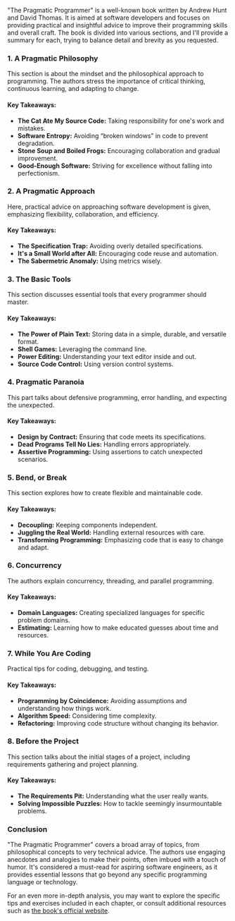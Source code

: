 "The Pragmatic Programmer" is a well-known book written by Andrew Hunt and David Thomas. It is aimed at software developers and focuses on providing practical and insightful advice to improve their programming skills and overall craft. The book is divided into various sections, and I'll provide a summary for each, trying to balance detail and brevity as you requested.

### 1. A Pragmatic Philosophy
This section is about the mindset and the philosophical approach to programming. The authors stress the importance of critical thinking, continuous learning, and adapting to change.

#### Key Takeaways:
- **The Cat Ate My Source Code:** Taking responsibility for one's work and mistakes.
- **Software Entropy:** Avoiding “broken windows” in code to prevent degradation.
- **Stone Soup and Boiled Frogs:** Encouraging collaboration and gradual improvement.
- **Good-Enough Software:** Striving for excellence without falling into perfectionism.

### 2. A Pragmatic Approach
Here, practical advice on approaching software development is given, emphasizing flexibility, collaboration, and efficiency.

#### Key Takeaways:
- **The Specification Trap:** Avoiding overly detailed specifications.
- **It's a Small World after All:** Encouraging code reuse and automation.
- **The Sabermetric Anomaly:** Using metrics wisely.

### 3. The Basic Tools
This section discusses essential tools that every programmer should master.

#### Key Takeaways:
- **The Power of Plain Text:** Storing data in a simple, durable, and versatile format.
- **Shell Games:** Leveraging the command line.
- **Power Editing:** Understanding your text editor inside and out.
- **Source Code Control:** Using version control systems.

### 4. Pragmatic Paranoia
This part talks about defensive programming, error handling, and expecting the unexpected.

#### Key Takeaways:
- **Design by Contract:** Ensuring that code meets its specifications.
- **Dead Programs Tell No Lies:** Handling errors appropriately.
- **Assertive Programming:** Using assertions to catch unexpected scenarios.

### 5. Bend, or Break
This section explores how to create flexible and maintainable code.

#### Key Takeaways:
- **Decoupling:** Keeping components independent.
- **Juggling the Real World:** Handling external resources with care.
- **Transforming Programming:** Emphasizing code that is easy to change and adapt.

### 6. Concurrency
The authors explain concurrency, threading, and parallel programming.

#### Key Takeaways:
- **Domain Languages:** Creating specialized languages for specific problem domains.
- **Estimating:** Learning how to make educated guesses about time and resources.

### 7. While You Are Coding
Practical tips for coding, debugging, and testing.

#### Key Takeaways:
- **Programming by Coincidence:** Avoiding assumptions and understanding how things work.
- **Algorithm Speed:** Considering time complexity.
- **Refactoring:** Improving code structure without changing its behavior.

### 8. Before the Project
This section talks about the initial stages of a project, including requirements gathering and project planning.

#### Key Takeaways:
- **The Requirements Pit:** Understanding what the user really wants.
- **Solving Impossible Puzzles:** How to tackle seemingly insurmountable problems.

### Conclusion
"The Pragmatic Programmer" covers a broad array of topics, from philosophical concepts to very technical advice. The authors use engaging anecdotes and analogies to make their points, often imbued with a touch of humor. It's considered a must-read for aspiring software engineers, as it provides essential lessons that go beyond any specific programming language or technology.

For an even more in-depth analysis, you may want to explore the specific tips and exercises included in each chapter, or consult additional resources such as [the book's official website](https://pragprog.com/titles/tpp20/the-pragmatic-programmer-20th-anniversary-edition/).